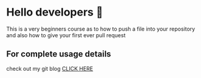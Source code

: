 # Hello developers  :clap:
This is a very beginners course as to how to push a file into your repository and 
also how to give your first ever pull request

## For complete usage details
check out my git blog [CLICK HERE](https://github.com/imcoffeefreak/neural_networks/blob/master/README.md)






